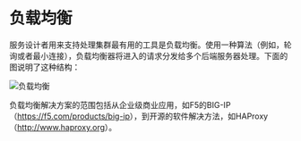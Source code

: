 # 负载均衡

服务设计者用来支持处理集群最有用的工具是负载均衡。使用一种算法（例如，轮询或者最小连接），负载均衡器将进入的请求分发给多个后端服务器处理。下面的图说明了这种结构：

![负载均衡](http://ofboy2upv.bkt.clouddn.com/%E8%B4%9F%E8%BD%BD%E5%9D%87%E8%A1%A1.PNG)

负载均衡解决方案的范围包括从企业级商业应用，如F5的BIG-IP（<https://f5.com/products/big-ip>），到开源的软件解决方法，如HAProxy（<http://www.haproxy.org>）。